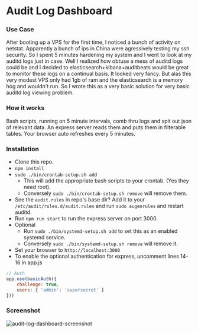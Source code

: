 # Audit Log Dashboard

### Use Case
After booting up a VPS for the first time, I noticed a bunch of activity on netstat. Apparently a bunch of ips in China were agressively testing my ssh security. So I spent 5 minutes hardening my system and I went to look at my auditd logs just in case. Well I realized how obtuse a mess of auditd logs could be and I decided to elasticsearch+kibana+auditbeats would be great to monitor these logs on a continual basis. It looked very fancy. But alas this very modest VPS only had 1gb of ram and the elasticsearch is a memory hog and wouldn't run. So I wrote this as a very basic solution for very basic auditd log viewing problem.

### How it works
Bash scripts, running on 5 minute intervals, comb thru logs and spit out json of relevant data. An express server reads them and puts them in filterable tables. Your browser auto refreshes every 5 minutes.

### Installation
- Clone this repo.
- `npm install`
- `sudo ./bin/crontab-setup.sh add`
    - This will add the appropriate bash scripts to your crontab. (Yes they need root).
    - Conversely `sudo ./bin/crontab-setup.sh remove` will remove them.
- See the `audit.rules` in repo's base dir? Add it to your `/etc/audit/rules.d/audit.rules` and run `sudo augenrules` and restart auditd.
- Run `npm run start` to run the express server on port 3000.
- Optional
    - Run `sudo ./bin/systemd-setup.sh add` to set this as an enabled systemd service.
    - Conversely `sudo ./bin/systemd-setup.sh remove` will remove it.
- Set your browser to `http://localhost:3000`
- To enable the optional authentication for express, uncomment lines 14-16 in app.js
~~~javascript
// Auth
app.use(basicAuth({
    challenge: true,
    users: { 'admin': 'supersecret' }
}))
~~~

### Screenshot
![audit-log-dashboard-screenshot](https://user-images.githubusercontent.com/43228593/80442437-bc73e900-88c1-11ea-8fc6-77e2596281c7.png)
